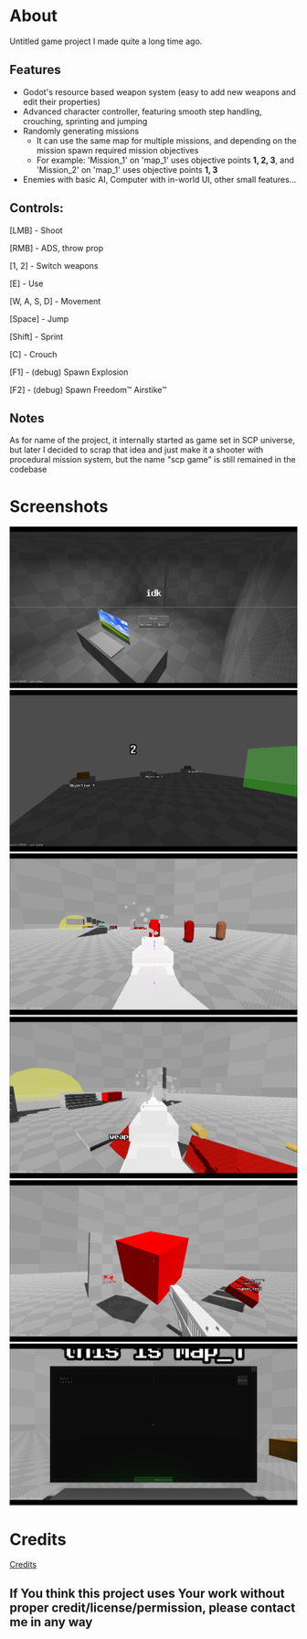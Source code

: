 # About

Untitled game project I made quite a long time ago.

## Features
+ Godot's resource based weapon system (easy to add new weapons and edit their properties)
+ Advanced character controller, featuring smooth step handling, crouching, sprinting and jumping
+ Randomly generating missions
  + It can use the same map for multiple missions, and depending on the mission spawn required mission objectives
  + For example: 'Mission_1' on 'map_1' uses objective points **1, 2, 3**, and 'Mission_2' on 'map_1' uses objective points **1, 3**
+ Enemies with basic AI, Computer with in-world UI, other small features...

## Controls:
[LMB] - Shoot

[RMB] - ADS, throw prop

[1, 2] - Switch weapons

[E] - Use

[W, A, S, D] - Movement

[Space] - Jump

[Shift] - Sprint

[C] - Crouch

[F1] - (debug) Spawn Explosion

[F2] - (debug) Spawn Freedom™ Airstike™

## Notes

As for name of the project, it internally started as game set in SCP universe, but later I decided to scrap that idea and just make it a shooter with procedural mission system, but the name "scp game" is still remained in the codebase

# Screenshots
![Alt text](/.readme/1.png?raw=true "1")
![Alt text](/.readme/2.png?raw=true "2")
![Alt text](/.readme/4.png?raw=true "3")
![Alt text](/.readme/5.png?raw=true "4")
![Alt text](/.readme/7.png?raw=true "5")
![Alt text](/.readme/9.png?raw=true "6")


# Credits
[Credits](credits.txt)
## **If You think this project uses Your work without proper credit/license/permission, please contact me in any way**
